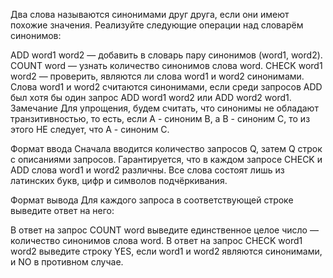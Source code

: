 Два слова называются синонимами друг друга, если они имеют похожие значения. Реализуйте следующие операции над словарём синонимов:

ADD word1 word2 — добавить в словарь пару синонимов (word1, word2).
COUNT word — узнать количество синонимов слова word.
CHECK word1 word2 — проверить, являются ли слова word1 и word2 синонимами. Слова word1 и word2 считаются синонимами, если среди запросов ADD был хотя бы один запрос ADD word1 word2 или ADD word2 word1.
Замечание
Для упрощения, будем считать, что синонимы не обладают транзитивностью, то есть, если A - синоним B, а B - синоним C, то из этого НЕ следует, что A - синоним C.

Формат ввода
Сначала вводится количество запросов Q, затем Q строк с описаниями запросов. Гарантируется, что в каждом запросе CHECK и ADD слова word1 и word2 различны. Все слова состоят лишь из латинских букв, цифр и символов подчёркивания.

Формат вывода
Для каждого запроса в соответствующей строке выведите ответ на него:

В ответ на запрос COUNT word выведите единственное целое число — количество синонимов слова word.
В ответ на запрос CHECK word1 word2 выведите строку YES, если word1 и word2 являются синонимами, и NO в противном случае.
